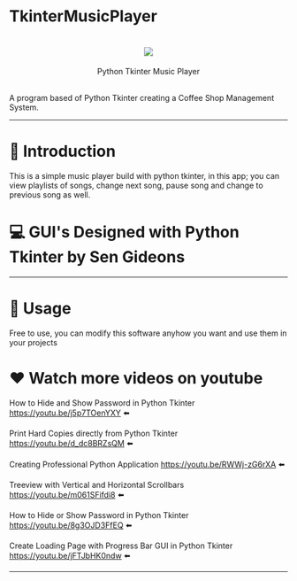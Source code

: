 # TkinterMusicPlayer

<h1 align='center'> <img src='https://youtu.be/q5pIcH_wxmU' /> </h1>
<p align='center'> Python Tkinter Music Player</p>
 <br/>
A program based of Python Tkinter creating a Coffee Shop Management System.

____
# 🎈 Introduction
This is a simple music player build with python tkinter, in this app; you can view playlists of songs, change next song, pause song and change to previous song as well.

# 💻 GUI's Designed with Python Tkinter by Sen Gideons


____

# 📝 Usage
Free to use, you can modify this software anyhow you want and use them in your projects


# ❤️ Watch more videos on youtube

How to Hide and Show Password in Python Tkinter
https://youtu.be/j5p7TOenYXY ⬅️

Print Hard Copies directly from Python Tkinter
https://youtu.be/d_dc8BRZsQM ⬅️

Creating Professional Python Application
https://youtu.be/RWWj-zG6rXA ⬅️

Treeview with Vertical and Horizontal Scrollbars
https://youtu.be/m061SFifdi8 ⬅️

How to Hide or Show Password in Python Tkinter
https://youtu.be/8g3OJD3FfEQ ⬅️

Create Loading Page with Progress Bar GUI in Python Tkinter
https://youtu.be/jFTJbHK0ndw ⬅️

____

